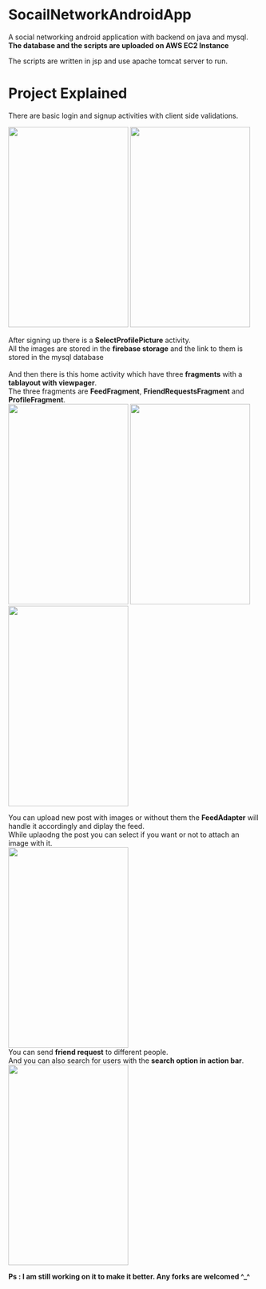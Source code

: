 # SocailNetworkAndroidApp
A social networking android application with backend on java and mysql.<br>
**The database and the scripts are uploaded on AWS EC2 Instance**

The scripts are written in jsp and use apache tomcat server to run.

# Project Explained
There are basic login and signup activities with client side validations.
<p><img src="https://github.com/shivamvk/SocailNetworkAndroidApp/blob/master/images/Screenshot_20180704-154804.jpg" height="400px" width="240px">
<img src="https://github.com/shivamvk/SocailNetworkAndroidApp/blob/master/images/Screenshot_20180704-154812.jpg" height="400px" width="240px"></p>

After signing up there is a **SelectProfilePicture** activity.<br>
All the images are stored in the **firebase storage** and the link to them is stored in the mysql database<br><br>
And then there is this home activity which have three **fragments** with a **tablayout with viewpager**.<br>
The three fragments are **FeedFragment**, **FriendRequestsFragment** and **ProfileFragment**.
<br>
<img src="https://github.com/shivamvk/SocailNetworkAndroidApp/blob/master/images/Screenshot_20180704-154836.jpg" height="400px" width="240px">
<img src="https://github.com/shivamvk/SocailNetworkAndroidApp/blob/master/images/Screenshot_20180704-154845.jpg" height="400px" width="240px">
<img src="https://github.com/shivamvk/SocailNetworkAndroidApp/blob/master/images/Screenshot_20180704-154851.jpg" height="400px" width="240px">

You can upload new post with images or without them the **FeedAdapter** will handle it accordingly and diplay the feed.<br>
While uplaodng the post you can select if you want or not to attach an image with it.<br>
<img src="https://github.com/shivamvk/SocailNetworkAndroidApp/blob/master/images/Screenshot_20180704-161537.jpg" height="400px" width="240px"><br>
You can send **friend request** to different people.<br>
And you can also search for users with the **search option in action bar**.<br>
<img src="https://github.com/shivamvk/SocailNetworkAndroidApp/blob/master/images/Screenshot_20180704-154903.jpg" height="400px" width="240px">

**Ps : I am still working on it to make it better. Any forks are welcomed  ^_^**
